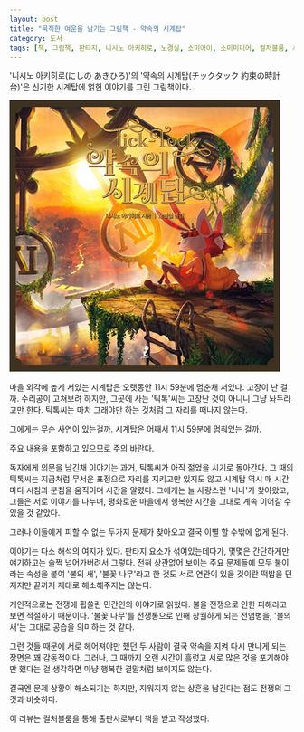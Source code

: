 ```yaml
---
layout: post
title: "묵직한 여운을 남기는 그림책 - 약속의 시계탑"
category: 도서
tags: [책, 그림책, 판타지, 니시노 아키히로, 노경실, 소미아이, 소미미디어, 컬처블룸, 서평]
---
```


'니시노 아키히로(にしの あきひろ)'의
'약속의 시계탑(チックタック 約束の時計台)'은
신기한 시계탑에 얽힌 이야기를 그린 그림책이다.

![표지](/images/book/tick-tock-the-promised-clock-tower-picture-book-h480.jpg)

마을 외각에 높게 서있는 시계탑은 오랫동안 11시 59분에 멈춘채 서있다.
고장이 난 걸까.
수리공이 고쳐보려 하지만, 그곳에 사는 '틱톡'씨는 고장난 것이 아니니 그냥 놔두라고만 한다.
틱톡씨는 마치 그래야만 하는 것처럼 그 자리를 떠나지 않는다.

그에게는 무슨 사연이 있는걸까.
시계탑은 어째서 11시 59분에 멈춰있는 걸까.



<div class="im im-warning">
주요 내용을 포함하고 있으므로 주의 바란다.
</div>



독자에게 의문을 남긴채 이야기는 과거, 틱톡씨가 아직 젊었을 시기로 돌아간다.
그 때의 틱톡씨는 지금처럼 무서운 표정으로 자리를 지키고만 있지도 않고
시계탑 역시 매 시간마다 시침과 분침을 움직이며 시간을 알렸다.
그에게는 늘 사랑스런 '니나'가 찾아왔고,
그들은 서로 이야기를 나누며,
평화로운 마을에서 행복한 시간을 그대로 계속 이어갈 수 있을 것 같았다.

그러나 이들에게 피할 수 없는 두가지 문제가 찾아오고
결국 이별 할 수밖에 없게 된다.

이야기는 다소 해석의 여지가 있다.
판타지 요소가 섞여있는데다가,
몇몇은 간단하게만 얘기하고는 슬쩍 넘어가버려서 그렇다.
전혀 상관없어 보이는 주요 문제들에 모두 불이라는 속성을 붙여 '불의 새', '불꽃 나무'라고 한 것도 서로 연관이 있을 것이란 떡밥을 던지지만
끝까지 제대로 해소해주지는 않는다.

개인적으로는 전쟁에 휩쓸린 민간인의 이야기로 읽혔다.
불을 전쟁으로 인한 피해라고 보면 적절하기 때문이다.
'불꽃 나무'를 전쟁통으로 인해 창궐하게 되는 전염병을,
'불의 새'는 그대로 공습을 의미하는 것 같다.

그런 것들 때문에 서로 헤어져야만 했던 두 사람이
결국 약속을 지켜 다시 만나게 되는 장면은 꽤 감동적이다.
그러나, 그 때까지 오랜 시간이 흘렀고
서로 많은 것을 포기해야만 했다는 걸 생각하면 마냥 행복한 결말처럼 보이지도 않는다.

결국엔 문제 상황이 해소되기는 하지만,
지워지지 않는 상흔을 남긴다는 점도 전쟁의 그것과 비슷하다.



<div class="im im-info">
이 리뷰는 컬처블룸을 통해 출판사로부터 책을 받고 작성했다.
</div>

